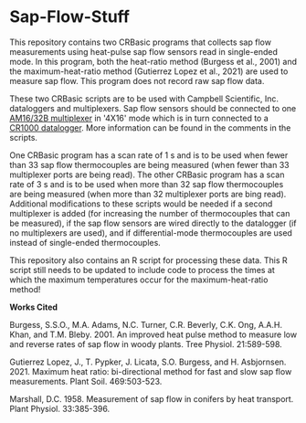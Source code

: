 # Sap-Flow-Stuff

This repository contains two CRBasic programs that collects sap flow measurements using heat-pulse sap flow sensors read in single-ended mode. In this program, both the heat-ratio method (Burgess et al., 2001) and the maximum-heat-ratio method (Gutierrez Lopez et al., 2021) are used to measure sap flow. This program does not record raw sap flow data.

These two CRBasic scripts are to be used with Campbell Scientific, Inc. dataloggers and multiplexers. Sap flow sensors should be connected to one [AM16/32B multiplexer](https://www.campbellsci.com/am16-32b?gad_source=1&gclid=CjwKCAjwps-zBhAiEiwALwsVYT2r0gWfglJF-BsIHIBeonoB4e-BOCLsAIeSysO8C6i1qrUywr73TxoCBTUQAvD_BwE) in '4X16' mode which is in turn connected to a [CR1000 datalogger](https://www.campbellsci.com/cr1000). More information can be found in the comments in the scripts.

One CRBasic program has a scan rate of 1 s and is to be used when fewer than 33 sap flow thermocouples are being measured (when fewer than 33 multiplexer ports are being read). The other CRBasic program has a scan rate of 3 s and is to be used when more than 32 sap flow thermocouples are being measured (when more than 32 multiplexer ports are bing read). Additional modifications to these scripts would be needed if a second multiplexer is added (for increasing the number of thermocouples that can be measured), if the sap flow sensors are wired directly to the datalogger (if no multiplexers are used), and if differential-mode thermocouples are used instead of single-ended thermocouples.

This repository also contains an R script for processing these data. This R script still needs to be updated to include code to process the times at which the maximum temperatures occur for the maximum-heat-ratio method!

<b>Works Cited</b>

Burgess, S.S.O., M.A. Adams, N.C. Turner, C.R. Beverly, C.K. Ong, A.A.H. Khan, and T.M. Bleby. 2001. An improved heat pulse method to measure low and reverse rates of sap flow in woody plants. Tree Physiol. 21:589-598.

Gutierrez Lopez, J., T. Pypker, J. Licata, S.O. Burgess, and H. Asbjornsen. 2021. Maximum heat ratio: bi-directional method for fast and slow sap flow measurements. Plant Soil. 469:503-523.

Marshall, D.C. 1958. Measurement of sap flow in conifers by heat transport. Plant Physiol. 33:385-396.
